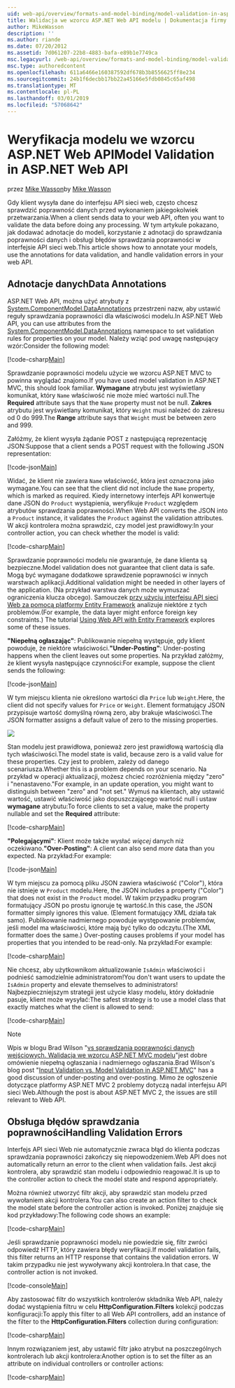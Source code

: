 ```yaml
---
uid: web-api/overview/formats-and-model-binding/model-validation-in-aspnet-web-api
title: Walidacja we wzorcu ASP.NET Web API modelu | Dokumentacja firmy Microsoft
author: MikeWasson
description: ''
ms.author: riande
ms.date: 07/20/2012
ms.assetid: 7d061207-22b8-4883-bafa-e89b1e7749ca
msc.legacyurl: /web-api/overview/formats-and-model-binding/model-validation-in-aspnet-web-api
msc.type: authoredcontent
ms.openlocfilehash: 611a6466e160387592df678b3b8556625ff8e234
ms.sourcegitcommit: 24b1f6decbb17bb22a45166e5fdb0845c65af498
ms.translationtype: MT
ms.contentlocale: pl-PL
ms.lasthandoff: 03/01/2019
ms.locfileid: "57068642"
---
```

<a name="model-validation-in-aspnet-web-api"></a><span data-ttu-id="b6127-102">Weryfikacja modelu we wzorcu ASP.NET Web API</span><span class="sxs-lookup"><span data-stu-id="b6127-102">Model Validation in ASP.NET Web API</span></span>
====================
<span data-ttu-id="b6127-103">przez [Mike Wasson](https://github.com/MikeWasson)</span><span class="sxs-lookup"><span data-stu-id="b6127-103">by [Mike Wasson](https://github.com/MikeWasson)</span></span>

<span data-ttu-id="b6127-104">Gdy klient wysyła dane do interfejsu API sieci web, często chcesz sprawdzić poprawność danych przed wykonaniem jakiegokolwiek przetwarzania.</span><span class="sxs-lookup"><span data-stu-id="b6127-104">When a client sends data to your web API, often you want to validate the data before doing any processing.</span></span> <span data-ttu-id="b6127-105">W tym artykule pokazano, jak dodawać adnotacje do modeli, korzystanie z adnotacji do sprawdzania poprawności danych i obsługi błędów sprawdzania poprawności w interfejsie API sieci web.</span><span class="sxs-lookup"><span data-stu-id="b6127-105">This article shows how to annotate your models, use the annotations for data validation, and handle validation errors in your web API.</span></span>

## <a name="data-annotations"></a><span data-ttu-id="b6127-106">Adnotacje danych</span><span class="sxs-lookup"><span data-stu-id="b6127-106">Data Annotations</span></span>

<span data-ttu-id="b6127-107">ASP.NET Web API, można użyć atrybuty z [System.ComponentModel.DataAnnotations](/dotnet/api/system.componentmodel.dataannotations) przestrzeni nazw, aby ustawić reguły sprawdzania poprawności dla właściwości modelu.</span><span class="sxs-lookup"><span data-stu-id="b6127-107">In ASP.NET Web API, you can use attributes from the [System.ComponentModel.DataAnnotations](/dotnet/api/system.componentmodel.dataannotations) namespace to set validation rules for properties on your model.</span></span> <span data-ttu-id="b6127-108">Należy wziąć pod uwagę następujący wzór:</span><span class="sxs-lookup"><span data-stu-id="b6127-108">Consider the following model:</span></span>

[!code-csharp[Main](model-validation-in-aspnet-web-api/samples/sample1.cs)]

<span data-ttu-id="b6127-109">Sprawdzanie poprawności modelu użycie we wzorcu ASP.NET MVC to powinna wyglądać znajomo.</span><span class="sxs-lookup"><span data-stu-id="b6127-109">If you have used model validation in ASP.NET MVC, this should look familiar.</span></span> <span data-ttu-id="b6127-110">**Wymagane** atrybutu jest wyświetlany komunikat, który `Name` właściwość nie może mieć wartości null.</span><span class="sxs-lookup"><span data-stu-id="b6127-110">The **Required** attribute says that the `Name` property must not be null.</span></span> <span data-ttu-id="b6127-111">**Zakres** atrybutu jest wyświetlany komunikat, który `Weight` musi należeć do zakresu od 0 do 999.</span><span class="sxs-lookup"><span data-stu-id="b6127-111">The **Range** attribute says that `Weight` must be between zero and 999.</span></span>

<span data-ttu-id="b6127-112">Załóżmy, że klient wysyła żądanie POST z następującą reprezentację JSON:</span><span class="sxs-lookup"><span data-stu-id="b6127-112">Suppose that a client sends a POST request with the following JSON representation:</span></span>

[!code-json[Main](model-validation-in-aspnet-web-api/samples/sample2.json)]

<span data-ttu-id="b6127-113">Widać, że klient nie zawiera `Name` właściwość, która jest oznaczona jako wymagane.</span><span class="sxs-lookup"><span data-stu-id="b6127-113">You can see that the client did not include the `Name` property, which is marked as required.</span></span> <span data-ttu-id="b6127-114">Kiedy internetowy interfejs API konwertuje dane JSON do `Product` wystąpienia, weryfikuje `Product` względem atrybutów sprawdzania poprawności.</span><span class="sxs-lookup"><span data-stu-id="b6127-114">When Web API converts the JSON into a `Product` instance, it validates the `Product` against the validation attributes.</span></span> <span data-ttu-id="b6127-115">W akcji kontrolera można sprawdzić, czy model jest prawidłowy:</span><span class="sxs-lookup"><span data-stu-id="b6127-115">In your controller action, you can check whether the model is valid:</span></span>

[!code-csharp[Main](model-validation-in-aspnet-web-api/samples/sample3.cs)]

<span data-ttu-id="b6127-116">Sprawdzanie poprawności modelu nie gwarantuje, że dane klienta są bezpieczne.</span><span class="sxs-lookup"><span data-stu-id="b6127-116">Model validation does not guarantee that client data is safe.</span></span> <span data-ttu-id="b6127-117">Mogą być wymagane dodatkowe sprawdzenie poprawności w innych warstwach aplikacji.</span><span class="sxs-lookup"><span data-stu-id="b6127-117">Additional validation might be needed in other layers of the application.</span></span> <span data-ttu-id="b6127-118">(Na przykład warstwa danych może wymuszać ograniczenia klucza obcego). Samouczek [przy użyciu interfejsu API sieci Web za pomocą platformy Entity Framework](../data/using-web-api-with-entity-framework/part-1.md) analizuje niektóre z tych problemów.</span><span class="sxs-lookup"><span data-stu-id="b6127-118">(For example, the data layer might enforce foreign key constraints.) The tutorial [Using Web API with Entity Framework](../data/using-web-api-with-entity-framework/part-1.md) explores some of these issues.</span></span>

<span data-ttu-id="b6127-119">**"Niepełną ogłaszając"**: Publikowanie niepełną występuje, gdy klient powoduje, że niektóre właściwości.</span><span class="sxs-lookup"><span data-stu-id="b6127-119">**"Under-Posting"**: Under-posting happens when the client leaves out some properties.</span></span> <span data-ttu-id="b6127-120">Na przykład załóżmy, że klient wysyła następujące czynności:</span><span class="sxs-lookup"><span data-stu-id="b6127-120">For example, suppose the client sends the following:</span></span>

[!code-json[Main](model-validation-in-aspnet-web-api/samples/sample4.json)]

<span data-ttu-id="b6127-121">W tym miejscu klienta nie określono wartości dla `Price` lub `Weight`.</span><span class="sxs-lookup"><span data-stu-id="b6127-121">Here, the client did not specify values for `Price` or `Weight`.</span></span> <span data-ttu-id="b6127-122">Element formatujący JSON przypisuje wartość domyślną równą zero, aby brakuje właściwości.</span><span class="sxs-lookup"><span data-stu-id="b6127-122">The JSON formatter assigns a default value of zero to the missing properties.</span></span>

![](model-validation-in-aspnet-web-api/_static/image1.png)

<span data-ttu-id="b6127-123">Stan modelu jest prawidłowa, ponieważ zero jest prawidłową wartością dla tych właściwości.</span><span class="sxs-lookup"><span data-stu-id="b6127-123">The model state is valid, because zero is a valid value for these properties.</span></span> <span data-ttu-id="b6127-124">Czy jest to problem, zależy od danego scenariusza.</span><span class="sxs-lookup"><span data-stu-id="b6127-124">Whether this is a problem depends on your scenario.</span></span> <span data-ttu-id="b6127-125">Na przykład w operacji aktualizacji, możesz chcieć rozróżnienia między "zero" i "nenastaveno."</span><span class="sxs-lookup"><span data-stu-id="b6127-125">For example, in an update operation, you might want to distinguish between "zero" and "not set."</span></span> <span data-ttu-id="b6127-126">Wymuś na klientach, aby ustawić wartość, ustawić właściwość jako dopuszczającego wartość null i ustaw **wymagane** atrybutu:</span><span class="sxs-lookup"><span data-stu-id="b6127-126">To force clients to set a value, make the property nullable and set the **Required** attribute:</span></span>

[!code-csharp[Main](model-validation-in-aspnet-web-api/samples/sample5.cs?highlight=1-2)]

<span data-ttu-id="b6127-127">**"Polegającymi"**: Klient może także wysłać *więcej* danych niż oczekiwano.</span><span class="sxs-lookup"><span data-stu-id="b6127-127">**"Over-Posting"**: A client can also send *more* data than you expected.</span></span> <span data-ttu-id="b6127-128">Na przykład:</span><span class="sxs-lookup"><span data-stu-id="b6127-128">For example:</span></span>

[!code-json[Main](model-validation-in-aspnet-web-api/samples/sample6.json)]

<span data-ttu-id="b6127-129">W tym miejscu za pomocą pliku JSON zawiera właściwość ("Color"), która nie istnieje w `Product` modelu.</span><span class="sxs-lookup"><span data-stu-id="b6127-129">Here, the JSON includes a property ("Color") that does not exist in the `Product` model.</span></span> <span data-ttu-id="b6127-130">W takim przypadku program formatujący JSON po prostu ignoruje tę wartość.</span><span class="sxs-lookup"><span data-stu-id="b6127-130">In this case, the JSON formatter simply ignores this value.</span></span> <span data-ttu-id="b6127-131">(Element formatujący XML działa tak samo). Publikowanie nadmiernego powoduje występowanie problemów, jeśli model ma właściwości, które mają być tylko do odczytu.</span><span class="sxs-lookup"><span data-stu-id="b6127-131">(The XML formatter does the same.) Over-posting causes problems if your model has properties that you intended to be read-only.</span></span> <span data-ttu-id="b6127-132">Na przykład:</span><span class="sxs-lookup"><span data-stu-id="b6127-132">For example:</span></span>

[!code-csharp[Main](model-validation-in-aspnet-web-api/samples/sample7.cs)]

<span data-ttu-id="b6127-133">Nie chcesz, aby użytkownikom aktualizowanie `IsAdmin` właściwości i podnieść samodzielnie administratorom!</span><span class="sxs-lookup"><span data-stu-id="b6127-133">You don't want users to update the `IsAdmin` property and elevate themselves to administrators!</span></span> <span data-ttu-id="b6127-134">Najbezpieczniejszym strategii jest użycie klasy modelu, który dokładnie pasuje, klient może wysyłać:</span><span class="sxs-lookup"><span data-stu-id="b6127-134">The safest strategy is to use a model class that exactly matches what the client is allowed to send:</span></span>

[!code-csharp[Main](model-validation-in-aspnet-web-api/samples/sample8.cs)]

> [!NOTE]
> <span data-ttu-id="b6127-135">Wpis w blogu Brad Wilson "[vs sprawdzania poprawności danych wejściowych. Walidacja we wzorcu ASP.NET MVC modelu](http://bradwilson.typepad.com/blog/2010/01/input-validation-vs-model-validation-in-aspnet-mvc.html)"jest dobre omówienie niepełną ogłaszania i nadmiernego ogłaszania.</span><span class="sxs-lookup"><span data-stu-id="b6127-135">Brad Wilson's blog post "[Input Validation vs. Model Validation in ASP.NET MVC](http://bradwilson.typepad.com/blog/2010/01/input-validation-vs-model-validation-in-aspnet-mvc.html)" has a good discussion of under-posting and over-posting.</span></span> <span data-ttu-id="b6127-136">Mimo że ogłoszenie dotyczące platformy ASP.NET MVC 2 problemy dotyczą nadal interfejsu API sieci Web.</span><span class="sxs-lookup"><span data-stu-id="b6127-136">Although the post is about ASP.NET MVC 2, the issues are still relevant to Web API.</span></span>


## <a name="handling-validation-errors"></a><span data-ttu-id="b6127-137">Obsługa błędów sprawdzania poprawności</span><span class="sxs-lookup"><span data-stu-id="b6127-137">Handling Validation Errors</span></span>

<span data-ttu-id="b6127-138">Interfejs API sieci Web nie automatycznie zwraca błąd do klienta podczas sprawdzania poprawności zakończy się niepowodzeniem.</span><span class="sxs-lookup"><span data-stu-id="b6127-138">Web API does not automatically return an error to the client when validation fails.</span></span> <span data-ttu-id="b6127-139">Jest akcji kontrolera, aby sprawdzić stan modelu i odpowiednio reagować.</span><span class="sxs-lookup"><span data-stu-id="b6127-139">It is up to the controller action to check the model state and respond appropriately.</span></span>

<span data-ttu-id="b6127-140">Można również utworzyć filtr akcji, aby sprawdzić stan modelu przed wywołaniem akcji kontrolera.</span><span class="sxs-lookup"><span data-stu-id="b6127-140">You can also create an action filter to check the model state before the controller action is invoked.</span></span> <span data-ttu-id="b6127-141">Poniżej znajduje się kod przykładowy:</span><span class="sxs-lookup"><span data-stu-id="b6127-141">The following code shows an example:</span></span>

[!code-csharp[Main](model-validation-in-aspnet-web-api/samples/sample9.cs)]

<span data-ttu-id="b6127-142">Jeśli sprawdzanie poprawności modelu nie powiedzie się, filtr zwróci odpowiedź HTTP, który zawiera błędy weryfikacji.</span><span class="sxs-lookup"><span data-stu-id="b6127-142">If model validation fails, this filter returns an HTTP response that contains the validation errors.</span></span> <span data-ttu-id="b6127-143">W takim przypadku nie jest wywoływany akcji kontrolera.</span><span class="sxs-lookup"><span data-stu-id="b6127-143">In that case, the controller action is not invoked.</span></span>

[!code-console[Main](model-validation-in-aspnet-web-api/samples/sample10.cmd)]

<span data-ttu-id="b6127-144">Aby zastosować filtr do wszystkich kontrolerów składnika Web API, należy dodać wystąpienia filtru w celu **HttpConfiguration.Filters** kolekcji podczas konfiguracji:</span><span class="sxs-lookup"><span data-stu-id="b6127-144">To apply this filter to all Web API controllers, add an instance of the filter to the **HttpConfiguration.Filters** collection during configuration:</span></span>

[!code-csharp[Main](model-validation-in-aspnet-web-api/samples/sample11.cs)]

<span data-ttu-id="b6127-145">Innym rozwiązaniem jest, aby ustawić filtr jako atrybut na poszczególnych kontrolerach lub akcji kontrolera:</span><span class="sxs-lookup"><span data-stu-id="b6127-145">Another option is to set the filter as an attribute on individual controllers or controller actions:</span></span>

[!code-csharp[Main](model-validation-in-aspnet-web-api/samples/sample12.cs)]
